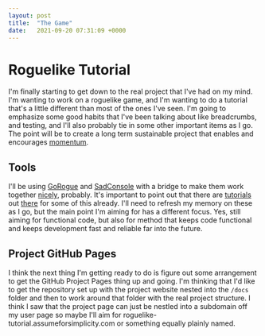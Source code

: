```yaml
---
layout: post
title:  "The Game"
date:   2021-09-20 07:31:09 +0000
---
```


# Roguelike Tutorial
I'm finally starting to get down to the real project that I've had on my mind. I'm wanting to work on a roguelike game, and I'm wanting to do a tutorial that's a little different than most of the ones I've seen. I'm going to emphasize some good habits that I've been talking about like breadcrumbs, and testing, and I'll also probably tie in some other important items as I go. The point will be to create a long term sustainable project that enables and encourages [momentum](https://projectmanager.com.au/managing-projects-with-momentum/).

## Tools
I'll be using [GoRogue](gorogue) and [SadConsole](sadconsole) with a bridge to make them work together [nicely](helpers), probably. It's important to point out that there are [tutorials](ansiware) out [there](mark-james) for some of this already. I'll need to refresh my memory on these as I go, but the main point I'm aiming for has a different focus. Yes, still aiming for functional code, but also for method that keeps code functional and keeps development fast and reliable far into the future.

[gorogue]: https://github.com/Chris3606/GoRogue
[sadconsole]: https://sadconsole.com/
[helpers]: https://github.com/thesadrogue/SadConsole.GoRogueHelpers
[ansiware]: https://ansiware.com/
[mark-james]: https://markjames.dev/2020-05-21-making-a-roguelike-in-c-with-gorogue-sadconsole-part-one/

## Project GitHub Pages
I think the next thing I'm getting ready to do is figure out some arrangement to get the GitHub Project Pages thing up and going. I'm thinking that I'd like to get the repository set up with the project website nested into the ```/docs``` folder and then to work around that folder with the real project structure. I think I saw that the project page can just be nestled into a subdomain off my user page so maybe I'll aim for roguelike-tutorial.assumeforsimplicity.com or something equally plainly named.